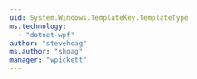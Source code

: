 ```yaml
---
uid: System.Windows.TemplateKey.TemplateType
ms.technology: 
  - "dotnet-wpf"
author: "stevehoag"
ms.author: "shoag"
manager: "wpickett"
---
```


